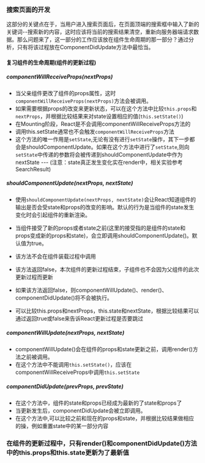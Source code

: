 ### 搜索页面的开发

这部分的关键点在于，当用户进入搜索页面后，在页面顶端的搜索框中输入了新的关键词--搜索新的内容，这时应该将当前的搜索结果清空，重新向服务器端请求数据。那么问题来了，这一部分的工作应该放在组件生命周期的那一部分？通过分析，只有将该过程放在ComponentDidUpdate方法中最恰当。

#### 复习组件的生命周期(组件的更新过程)

##### componentWillReceiveProps(nextProps)

* 当父亲组件更改了组件的props属性，这时`componentWillReceiveProps(nextProps)`方法会被调用。
* 如果需要根据props的改变来更新状态，可以在这个方法中比较`this.props`和`nextProps`，并根据比较结果来对state设置相应的值(`this.setState()`)
* 在Mounting阶段，React是不会调用componentWillReceiveProps方法的
* 调用this.setState通常也不会触发`componentWillReceiveProps`方法
* 这个方法的唯一作用是`setState`,无论有没有进行`setState`操作，其下一步都会是shouldComponentUpdate。如果在这个方法中进行了`setState`,则向`setState`中传递的参数将会被传递到shouldComponentUpdate中作为nextState --- (注意：state真正发生变化实在render中，相关实验参考SearchResult)

##### shouldComponentUpdate(nextProps, nextState)

* 使用`shouldComponentUpdate(nextProps, nextState)`会让React知道组件的输出是否会受state和props的改变的影响。默认的行为是当组件的state发生变化时会引起组件的重新渲染。

* 当组件接受了新的props或者state之前(这里的接受指的是组件的state和props变成新的props和state)，会立即调用shouldComponentUpdate()。默认值为true。
* 该方法不会在组件装载过程中调用
* 该方法返回false，本次组件的更新过程结束，子组件也不会因为父组件的此次更新过程而更新
* 如果该方法返回false，则componentWillUpdate()、render()、componentDidUpdate()将不会被执行。
* 可以比较this.props和nextProps，this.state和nextState，根据比较结果可以通过返回true或false来告诉React更新过程是否要跳过

##### componentWillUpdate(nextProps, nextState)

* componentWillUpdate()会在组件的props和state更新之前，调用render()方法之前被调用。
* 在这个方法中不能调用`this.setState()`，应该在componentWillReceiveProps中调用`this.setState`

##### componentDidUpdate(prevProps, prevState)

* 在这个方法中，组件的state和props已经成为最新的了state和props了 
* 当更新发生后，componentDidUpdate会被立即调用。
* 在这个方法中,可以比较之前和现在的props和state，并根据比较结果做相应的操，例如重置state中的某一部分内容

### 在组件的更新过程中，只有render()和componentDidUpdate()方法中的this.props和this.state更新为了最新值